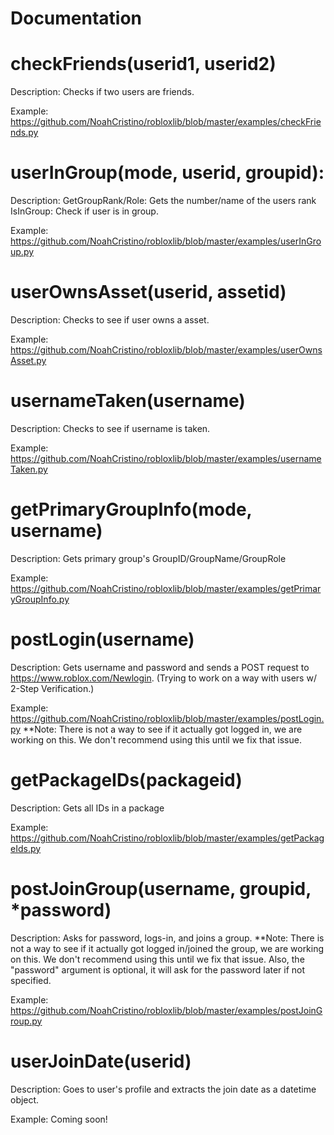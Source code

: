 # Documentation
# checkFriends(userid1, userid2)

Description: Checks if two users are friends. 

Example: https://github.com/NoahCristino/robloxlib/blob/master/examples/checkFriends.py

# userInGroup(mode, userid, groupid):

Description: GetGroupRank/Role: Gets the number/name of the users rank IsInGroup: Check if user is in group. 

Example: https://github.com/NoahCristino/robloxlib/blob/master/examples/userInGroup.py
# userOwnsAsset(userid, assetid)

Description: Checks to see if user owns a asset.

Example: https://github.com/NoahCristino/robloxlib/blob/master/examples/userOwnsAsset.py

# usernameTaken(username)

Description: Checks to see if username is taken.

Example: https://github.com/NoahCristino/robloxlib/blob/master/examples/usernameTaken.py

# getPrimaryGroupInfo(mode, username)

Description: Gets primary group's GroupID/GroupName/GroupRole

Example: https://github.com/NoahCristino/robloxlib/blob/master/examples/getPrimaryGroupInfo.py

# postLogin(username)

Description: Gets username and password and sends a POST request to https://www.roblox.com/Newlogin. (Trying to work on a way with users w/ 2-Step Verification.)

Example: https://github.com/NoahCristino/robloxlib/blob/master/examples/postLogin.py
**Note: There is not a way to see if it actually got logged in, we are working on this. We don't recommend using this until we fix that issue.

# getPackageIDs(packageid)

Description: Gets all IDs in a package

Example: https://github.com/NoahCristino/robloxlib/blob/master/examples/getPackageIds.py

# postJoinGroup(username, groupid, *password)

Description: Asks for password, logs-in, and joins a group. **Note: There is not a way to see if it actually got logged in/joined the group, we are working on this. We don't recommend using this until we fix that issue. Also, the "password" argument is optional, it will ask for the password later if not specified.

Example: https://github.com/NoahCristino/robloxlib/blob/master/examples/postJoinGroup.py

# userJoinDate(userid)

Description: Goes to user's profile and extracts the join date as a datetime object.

Example: Coming soon!
